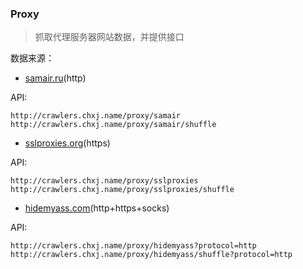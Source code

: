 ### Proxy

> 抓取代理服务器网站数据，并提供接口

数据来源：

* [samair.ru](http://www.samair.ru/proxy/)(http)

API:
```
http://crawlers.chxj.name/proxy/samair
http://crawlers.chxj.name/proxy/samair/shuffle
```

* [sslproxies.org](http://www.sslproxies.org/)(https)

API:
```
http://crawlers.chxj.name/proxy/sslproxies
http://crawlers.chxj.name/proxy/sslproxies/shuffle
```

* [hidemyass.com](http://proxylist.hidemyass.com/)(http+https+socks)

API:
```
http://crawlers.chxj.name/proxy/hidemyass?protocol=http
http://crawlers.chxj.name/proxy/hidemyass/shuffle?protocol=http
```
